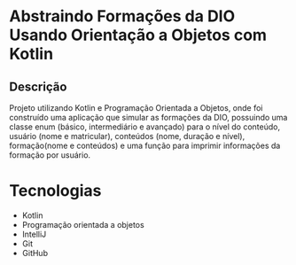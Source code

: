 # Abstraindo Formações da DIO Usando Orientação a Objetos com Kotlin

## Descrição

Projeto utilizando Kotlin e Programação Orientada a Objetos, onde foi construído uma aplicação que simular as formações da DIO, possuindo uma classe enum (básico, intermediário e avançado) para o nível do conteúdo, usuário (nome e matricular), conteúdos (nome, duração e nível), formação(nome e conteúdos) e uma função para imprimir informações da formação por usuário.

# Tecnologias

* Kotlin
* Programação orientada a objetos
* IntelliJ
* Git
* GitHub 